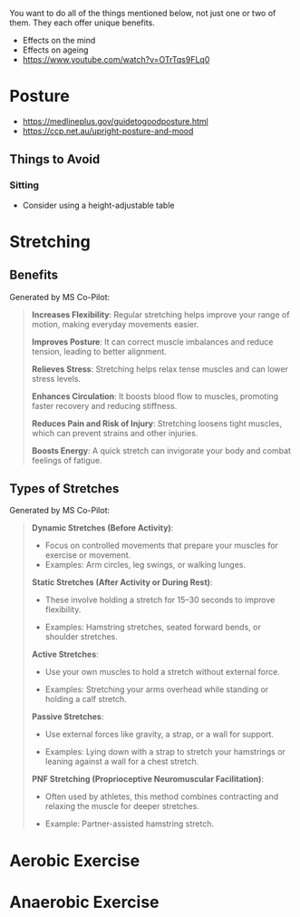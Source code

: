 You want to do all of the things mentioned below, not just one or two of them. They each offer unique benefits.

- Effects on the mind
- Effects on ageing
- https://www.youtube.com/watch?v=OTrTqs9FLq0

# Posture
- https://medlineplus.gov/guidetogoodposture.html
- https://ccp.net.au/upright-posture-and-mood

## Things to Avoid
### Sitting
- Consider using a height-adjustable table

# Stretching
## Benefits

Generated by MS Co-Pilot:
> **Increases Flexibility**: Regular stretching helps improve your range of motion, making everyday movements easier.
> 
> **Improves Posture**: It can correct muscle imbalances and reduce tension, leading to better alignment.
> 
> **Relieves Stress**: Stretching helps relax tense muscles and can lower stress levels.
> 
> **Enhances Circulation**: It boosts blood flow to muscles, promoting faster recovery and reducing stiffness.
> 
> **Reduces Pain and Risk of Injury**: Stretching loosens tight muscles, which can prevent strains and other injuries.
> 
> **Boosts Energy**: A quick stretch can invigorate your body and combat feelings of fatigue.

## Types of Stretches

Generated by MS Co-Pilot:
> **Dynamic Stretches (Before Activity)**:
> 
> - Focus on controlled movements that prepare your muscles for exercise or movement.
> - Examples: Arm circles, leg swings, or walking lunges.
> 
> **Static Stretches (After Activity or During Rest)**:
> 
> - These involve holding a stretch for 15–30 seconds to improve flexibility.
> 
> - Examples: Hamstring stretches, seated forward bends, or shoulder stretches.
> 
> **Active Stretches**:
> 
> - Use your own muscles to hold a stretch without external force.
> 
> - Examples: Stretching your arms overhead while standing or holding a calf stretch.
> 
> **Passive Stretches**:
> 
> - Use external forces like gravity, a strap, or a wall for support.
> 
> - Examples: Lying down with a strap to stretch your hamstrings or leaning against a wall for a chest stretch.
> 
> **PNF Stretching (Proprioceptive Neuromuscular Facilitation)**:
> 
> - Often used by athletes, this method combines contracting and relaxing the muscle for deeper stretches.
> 
> - Example: Partner-assisted hamstring stretch.

# Aerobic Exercise
# Anaerobic Exercise